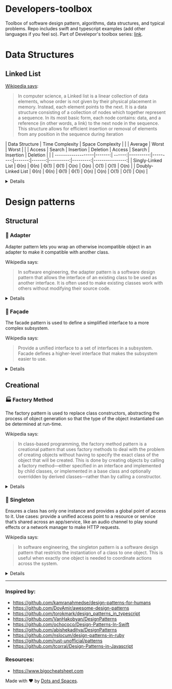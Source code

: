 # Developers-toolbox
Toolbox of software design pattern, algorithms, data structures, and typical problems. Repo includes swift and typescript examples (add other languages if you feel so). Part of Develepor's toolbox series: [link](https://medium.com/dots-and-spaces).

# Data Structures
## Linked List

[Wikipedia says](https://en.wikipedia.org/wiki/Linked_list):
> In computer science, a Linked list is a linear collection of data elements, whose order is not given by their physical placement in memory. Instead, each element points to the next. It is a data structure consisting of a collection of nodes which together represent a sequence. In its most basic form, each node contains: data, and a reference (in other words, a link) to the next node in the sequence. This structure allows for efficient insertion or removal of elements from any position in the sequence during iteration

| Data Structure     | Time Complexity                                                                | Space Complexity |
|                    | Average                                | Worst                                 | Worst            |
|                    | Access | Search | Insertion | Deletion | Access | Search | Insertion | Deletion |                 |
| -------------------|-------:| ------:|----------:|---------:|-------:|-------:|----------:|---------:|----------------:|
| Singly-Linked List | Θ(n)   | Θ(n)   | Θ(1)      | Θ(1)     | O(n)   | O(n)   | O(1)      | O(1)     | O(n)            |
| Doubly-Linked List | Θ(n)   | Θ(n)   | Θ(1)      | Θ(1)     | O(n)   | O(n)   | O(1)      | O(1)     | O(n)            |

<details>

### Real world example
> Consider the history section of web browsers, where it creates a linked list of web-pages visited, so that when you check history (traversal of a list) or press back button, the previous node's data is fetched.

> Another real life example could a be queue/line of persons standing for food in mess, insertion is done at one end and deletion at other. And these operations happen frequent. dynamic queues / stacks are efficiently implemented using linked lists.

### Swift

**Example:**
```swift
class Node {
    var value: Int?
    var next: Node?
}

class LinkedList {
    var head: Node?

    func insert(value: Int) {
        print("Inserting: \(value)")

        if var iteratingHead = self.head {
            while(iteratingHead.next != nil) {
                iteratingHead = iteratingHead.next!
            }

            iteratingHead.next = Node()
            iteratingHead.next?.value = value
        }
        else {
            self.head = Node()
            self.head?.value = value
        }
    }

    func remove(value: Int) {
        print("Removing: \(value)")

        if var iteratingHead = self.head {
            var lastNode = self.head!
            while(iteratingHead.value != value && iteratingHead.next != nil) {
                lastNode = iteratingHead
                iteratingHead = iteratingHead.next!
            }

            if iteratingHead.value == value {
                if iteratingHead.next != nil {
                    lastNode.value = nil
                    lastNode.next = iteratingHead.next
                }
                else {
                    lastNode.next = nil
                }
            }
        }
        else {
            print("It looks like list is not initilezed yet.")
        }
    }

    func printAll() {
        print("Printing values:")

        if var iteratingHead = head {
            while(iteratingHead.next != nil) {
                print(iteratingHead.value ?? 0)

                iteratingHead = iteratingHead.next!
            }

            print(iteratingHead.value ?? 0)
        } else {
            print("List is empty.")
        }

        print("---")
    }
}

var list = LinkedList()
list.printAll()

list.insert(value: 22)
list.insert(value: 33)
list.insert(value: 44)
list.insert(value: 55)
list.insert(value: 66)

list.printAll()

list.remove(value: 33)
list.remove(value: 66)

list.printAll()

list.remove(value: 22)
list.remove(value: 44)
list.remove(value: 55)
list.remove(value: 66)

list.printAll()

```

#### Output:
```
Printing values:
List is empty.
---
Inserting: 22
Inserting: 33
Inserting: 44
Inserting: 55
Inserting: 66
Printing values:
22
33
44
55
66
---
Removing: 33
Removing: 66
Printing values:
44
55
66
---
Removing: 22
Removing: 44
Removing: 55
Removing: 66
Printing values:
---
```

### TypeScript
**Example:**
[jsfiddle link](https://jsfiddle.net/Lvxj67hz/)

```typescript
class LinkedListNode {
    public value: number;
    public next: LinkedListNode;
}

class LinkedList {
    public head: LinkedListNode;

    public insert(value: number): void {
        console.log(`Inserting: ${value}`);

        let iteratingHead = this.head;

        if (iteratingHead != null) {
            while (iteratingHead.next != null) {
                iteratingHead = iteratingHead.next;
            }

            iteratingHead.next = new LinkedListNode();
            iteratingHead.next.value = value;
        } else {
            this.head = new LinkedListNode();
            this.head.value = value;
        }
    }

    public remove(value: number): void {
        console.log(`Removing: ${value}`);

        let iteratingHead = this.head;

        if (iteratingHead != null) {
            let lastNode = iteratingHead;

            while (iteratingHead.next != null && iteratingHead.next.value === value) {
                lastNode = iteratingHead;
                iteratingHead = iteratingHead.next;
            }

            if (iteratingHead.value === value) {
                if (iteratingHead.next != null) {
                    lastNode.value = null;
                    lastNode.next = iteratingHead.next;
                } else {
                    lastNode.next = null;
                }
            }
        } else {
            console.log("It looks like list is not initilezed yet.");
        }
    }

    public printAll(): void {
        console.log("Printing values:");

        let iteratingHead = this.head;

        if (iteratingHead != null) {
            while (iteratingHead.next != null) {
                if (iteratingHead.value != null) {
                    console.log(iteratingHead.value);
                }

                iteratingHead = iteratingHead.next;
            }

            if (iteratingHead.value != null) {
                console.log(iteratingHead.value);
            }
        } else {
            console.log("List is empty.");
        }

        console.log("---");
    }
}

const list = new LinkedList();
list.printAll();

list.insert(22);
list.insert(33);
list.insert(44);
list.insert(55);
list.insert(66);

list.printAll();

list.remove(33);
list.remove(66);

list.printAll();

list.remove(22);
list.remove(44);
list.remove(55);
list.remove(66);

list.printAll();
```

#### Output:
```
Printing values:
List is empty.
---
Inserting: 22
Inserting: 33
Inserting: 44
Inserting: 55
Inserting: 66
Printing values:
22
33
44
55
66
---
Removing: 33
Removing: 66
Printing values:
44
55
66
---
Removing: 22
Removing: 44
Removing: 55
Removing: 66
Printing values:
---
```

</details>

# Design patterns

## Structural

### 🔌 Adapter
Adapter pattern lets you wrap an otherwise incompatible object in an adapter to make it compatible with another class.

Wikipedia says:
> In software engineering, the adapter pattern is a software design pattern that allows the interface of an existing class to be used as another interface. It is often used to make existing classes work with others without modifying their source code.

<details>

#### Real world example
> Consider that you have some pictures in your memory card and you need to transfer them to your computer. In order to transfer them you need some kind of adapter that is compatible with your computer ports so that you can attach memory card to your computer. In this case card reader is an adapter.

> Yet another example would be a translator translating words spoken by one person to another

#### Demo example
> Power adapter: a two pronged legged US plug can't be connected to an EU outlet, it needs to use a power adapter.

##### Swift
```swift
// Adaptee: SocketDenmark contains some useful behavior, but it is incompatible
// with the existing LaptopUS. The SocketDenmark needs some adaptation before the
// LaptopUS can use it.
// 🇩🇰 socket
class SocketDenmark {
    public func forbinde() { //connect in Danish
        print("Adapee: Forbundet.") // connected in Danish
    }
}

// Target: SocketUS defines the domain-specific implementation.
class SocketUS {
    func connect() {
        print("Target: Connected.")
    }
}

/// Adapter: makes SocketDenmark compatible with the SocketUS.
// 🇺🇸 plug to 🇩🇰 socket adapter.
class Adapter: SocketUS {
    private var SocketDenmark: SocketDenmark

    init(_ SocketDenmark: SocketDenmark) {
        self.SocketDenmark = SocketDenmark
    }

    override func connect() {
        print("Adapter: Connecting...")
        SocketDenmark.forbinde()
        print("Adapter: Connected.")
    }
}

// Client: uses Adapter.
// Laptop with 🇺🇸 plug
class LaptopUS {
    static func connectUSPlugToElectricity(socket: SocketUS) {
        print(socket.connect())
    }
}

LaptopUS.connectUSPlugToElectricity(socket: SocketUS())
LaptopUS.connectUSPlugToElectricity(socket: Adapter(SocketDenmark()))
```
##### Output:
```
Target: Connected.

Adapter: Connecting...
Adapee: Forbundet.
Adapter: Connected.
```

#### TypeScript
[jsfiddle link](https://jsfiddle.net/skrLme5w/)
```typescript
// Adaptee: SocketDenmark contains some useful behavior, but it is incompatible
// with the existing LaptopUS. The SocketDenmark needs some adaptation before the
// LaptopUS can use it.
// 🇩🇰 socket
class SocketDenmark {
    public forbinde(): void { //connect in Danish
        console.log("Adapee: Forbundet."); // connected in Danish
    }
}

// Target: SocketUS defines the domain-specific implementation.
class SocketUS {
    public connect(): void {
        console.log("Target: Connected.");
    }
}

/// Adapter: makes SocketDenmark compatible with the SocketUS.
// 🇺🇸 plug to 🇩🇰 socket adapter.
class Adapter extends SocketUS {
    private adaptee: SocketDenmark;

    constructor(adaptee: SocketDenmark) {
        super();

        this.adaptee = adaptee;
    }

    public connect(): void {
        console.log("Adapter: Connecting...");
        this.adaptee.forbinde();
        console.log("Adapter: Connected.");
    }
}

// Client: uses Adapter.
// Laptop with 🇺🇸 plug
class LaptopUS {
    static connectUSPlugToElectricity(socket: SocketUS): void {
        console.log(socket.connect());
    }
}

LaptopUS.connectUSPlugToElectricity(new SocketUS());
LaptopUS.connectUSPlugToElectricity(new Adapter(new SocketDenmark()));
```
##### Output:
```
Target: Connected.

Adapter: Connecting...
Adapee: Forbundet.
Adapter: Connected.
```

</details>

### 🎁 Façade
The facade pattern is used to define a simplified interface to a more complex subsystem.

Wikipedia says:
> Provide a unified interface to a set of interfaces in a subsystem. Facade defines a higher-level interface that makes the subsystem easier to use.

<details>

##### Swift
```swift
final class SystemA {
    public func veryBigMethod() {
        print("veryBigMethod of SystemA");
    }
}

final class SystemB {
    public func veryImportantMethod() {
        print("veryImportantMethod of SystemB");
    }
}

final class SystemC {
    public func veryDifficultMethod() {
        print("veryDifficultMethod of SystemC");
    }
}

class Facade {
    private let a = SystemA()
    private let b = SystemB()
    private let c = SystemC()

    public func runBigAndImportantStuff() {
        print("-- runBigAndImportantStuff started --")
        self.a.veryBigMethod()
        self.b.veryImportantMethod()
        print("-- runBigAndImportantStuff is done --")
    }

    public func  runBigAndDifficultStuff() {
        print("-- runBigAndDifficultStuff started --")
        self.a.veryBigMethod()
        self.c.veryDifficultMethod()
        print("-- runBigAndDifficultStuff is done --")
    }
}

let facade = Facade()
facade.runBigAndImportantStuff()
facade.runBigAndDifficultStuff()
```
##### Output:
```
-- runBigAndImportantStuff started --
veryBigMethod of SystemA
veryImportantMethod of SystemB
-- runBigAndImportantStuff is done --

-- runBigAndDifficultStuff started --
veryBigMethod of SystemA
veryDifficultMethod of SystemC
-- runBigAndDifficultStuff is done --

```

#### TypeScript
[jsfiddle link](https://jsfiddle.net/L06utyb8/)
```typescript
namespace FacadePattern {
    export class SystemA {
        public veryBigMethod(): void {
            console.log("veryBigMethod of SystemA");
        }
    }

    export class SystemB {
        public veryImportantMethod(): void {
            console.log("veryImportantMethod of SystemB");
        }
    }

    export class SystemC {
        public veryDifficultMethod(): void {
            console.log("veryDifficultMethod of SystemC");
        }
    }

    export class Facade {
        private a = new SystemA();
        private b = new SystemB();
        private c = new SystemC();

        public runBigAndImportantStuff(): void {
            console.log(`-- runBigAndImportantStuff started --`);
            this.a.veryBigMethod();
            this.b.veryImportantMethod();
            console.log(`-- runBigAndImportantStuff is done --`);
        }

        public runBigAndDifficultStuff(): void {
            console.log(`-- runBigAndDifficultStuff started --`);
            this.a.veryBigMethod();
            this.c.veryDifficultMethod();
            console.log(`-- runBigAndDifficultStuff is done --`);
        }
    }
}

const facade = new FacadePattern.Facade();
facade.runBigAndImportantStuff();
facade.runBigAndDifficultStuff();
```
##### Output:
```
-- runBigAndImportantStuff started --
veryBigMethod of SystemA
veryImportantMethod of SystemB
-- runBigAndImportantStuff is done --

-- runBigAndDifficultStuff started --
veryBigMethod of SystemA
veryDifficultMethod of SystemC
-- runBigAndDifficultStuff is done --
```

</details>

## Creational

### 🏭 Factory Method
The factory pattern is used to replace class constructors, abstracting the process of object generation so that the type of the object instantiated can be determined at run-time.

Wikipedia says:
> In class-based programming, the factory method pattern is a creational pattern that uses factory methods to deal with the problem of creating objects without having to specify the exact class of the object that will be created. This is done by creating objects by calling a factory method—either specified in an interface and implemented by child classes, or implemented in a base class and optionally overridden by derived classes—rather than by calling a constructor.

<details>

#### Demo example
> Consider the case of currency creation. Where we want to create a currency object depending on the country.

#### Swift

**Example:**
```swift
enum Country {
    case italy, spain, denmark, ukraine, usa
}

protocol Currency {
    func getFlag() -> String
    func getSymbol() -> String
}

// Defining currencies based on protocol
class Euro: Currency {
    func getFlag() -> String {
        return "🇪🇺"
    }

    func getSymbol() -> String {
        return "€"
    }
}

class Krona: Currency {
    func getFlag() -> String {
        return "🇩🇰"
    }

    func getSymbol() -> String {
        return "DKK"
    }
}

class Hryvnia: Currency {
    func getFlag() -> String {
        return "🇺🇦"
    }

    func getSymbol() -> String {
        return "₴"
    }
}

class Dollar: Currency {
    func getFlag() -> String {
        return "🇺🇸"
    }

    func getSymbol() -> String {
        return "$"
    }
}

// Defining factory itself
class CurrencyFactory {
    static func make(currencyFor country: Country) -> Currency {
        switch country {
        case .spain, .italy:
            return Euro()
        case .denmark:
            return Krona()
        case .ukraine:
            return Hryvnia()
        case .usa:
            return Dollar()
        }
    }
}

let currency1 = CurrencyFactory.make(currencyFor: .ukraine)
print("\(currency1.getFlag()) \(currency1.getSymbol())")

let currency2 = CurrencyFactory.make(currencyFor: .spain)
print("\(currency2.getFlag()) \(currency2.getSymbol())")
```
##### Output:
```
🇺🇦 ₴
🇪🇺 €
```

#### TypeScript
**Example:**
[jsfiddle link](https://jsfiddle.net/r69ubmvh/)

```typescript
enum Country {
    italy = 0,
    spain, denmark, ukraine, usa
}

interface Currency {
    getFlag(): String;
    getSymbol(): String;
}

// Defining currencies based on protocol
class Euro implements Currency {
    public getFlag(): String {
        return "🇪🇺"
    }

    public getSymbol(): String {
        return "€"
    }
}

class Krona implements Currency {
    getFlag(): String {
        return "🇩🇰"
    }

    public getSymbol(): String {
        return "DKK"
    }
}

class Hryvnia implements Currency {
    getFlag(): String {
        return "🇺🇦"
    }

    public getSymbol(): String {
        return "₴"
    }
}

class Dolar implements Currency {
    getFlag(): String {
        return "🇺🇸"
    }

    public getSymbol(): String {
        return "$"
    }
}

// Defining factory itself
class CurrencyFactory {
    public static make(currencyForCountry: Country): Currency {
        switch (currencyForCountry) {
            case Country.spain, Country.italy:
                return new Euro();
            case Country.denmark:
                return new Krona();
            case Country.ukraine:
                return new Hryvnia();
            case Country.usa:
                return new Dolar();
        }
    }
}

let currency1 = CurrencyFactory.make(Country.ukraine);
console.log(`${currency1.getFlag()} ${currency1.getSymbol()}`);

let currency2 = CurrencyFactory.make(Country.denmark);
console.log(`${currency2.getFlag()} ${currency2.getSymbol()}`);
```
##### Output:
```
🇺🇦 ₴
🇩🇰 DKK
```

</details>

### 🍾 Singleton
Ensures a class has only one instance and provides a global point of access to it. Use cases: provide a unified access point to a resource or service that’s shared across an app/service, like an audio channel to play sound effects or a network manager to make HTTP requests.

Wikipedia says:
> In software engineering, the singleton pattern is a software design pattern that restricts the instantiation of a class to one object. This is useful when exactly one object is needed to coordinate actions across the system.

<details>

#### Real world example
> All database queries should be executed through only one connection.

> I/O to a memorry should be through one channel.

#### Demo example
> Say hi must be told only in one way through one instance.

#### Swift

**Example:**
```swift
// final prevents class to be subclassed.
final class Singleton {
    // A variable which stores the singleton object.
    // On initialization This is how we create a singleton object.
    static let sharedInstance = Singleton()

    // Private initialization to ensure just one instance is created.
    private init() {
        print("Initialized.")
    }

    func sayHi() {
        print("Hi!")
    }
}

let instance = Singleton.sharedInstance
instance.sayHi()
```
##### Output:
```
Initialized.
Hi!
```

```
// Next line will fail
Singleton()
```
##### Output:
```
error: Singleton.playground:21:1: error: 'Singleton' initializer is inaccessible due to 'private' protection level
Singleton()
^

Singleton.playground:8:13: note: 'init()' declared here
    private init() {
            ^
```

#### TypeScript
**Example:**
[jsfiddle link](https://jsfiddle.net/6ekmdvn1/)

```typescript
namespace SingletonPattern {
    export class Singleton {
        // A variable which stores the singleton object.
        // Initially, the variable acts like a placeholder
        private static sharedInstance: Singleton;

        public id: number;

        // Private initialization to ensure just one instance is created.
        private constructor() {
            console.log("Initialized.")
            this.id = Math.random();
        }

        // This is how we create a singleton object
        public static getInstance(): Singleton {
            // Check if an instance of the class is already created.
            if (!Singleton.sharedInstance) {
                // If not created create an instance of the class, and store the instance in the variable
                Singleton.sharedInstance = new Singleton();
            }
            // return the singleton object
            return Singleton.sharedInstance;
        }

        public sayHi(): void {
            console.log("Hi!");
        }
    }
}

const instance1 = SingletonPattern.Singleton.getInstance();
instance1.sayHi();
console.log(instance1.id);

const instance2 = SingletonPattern.Singleton.getInstance();
console.log(instance2.id);
```
##### Output:
```
Initialized.
Hi!
0.32110868008151106
0.32110868008151106
```

```
//However, js gives you ability to do next:
console.log("🤔")
const test1 = new SingletonPattern.Singleton();
console.log(test1.id);
test1.sayHi();

const test2 = new SingletonPattern.Singleton();
console.log(test2.id);
test1.sayHi();
```

##### Output:
```
🤔
Initialized.
0.9238042630755623
Hi!
Initialized.
0.8771180249127926
Hi!
```

</details>

<hr />

### Inspired by:
- https://github.com/kamranahmedse/design-patterns-for-humans
- https://github.com/DovAmir/awesome-design-patterns
- https://github.com/torokmark/design_patterns_in_typescript
- https://github.com/VanHakobyan/DesignPatterns
- https://github.com/ochococo/Design-Patterns-In-Swift
- https://github.com/abishekaditya/DesignPatterns
- https://github.com/nslocum/design-patterns-in-ruby
- https://github.com/rust-unofficial/patterns
- https://github.com/tcorral/Design-Patterns-in-Javascript

### Resources:
- https://www.bigocheatsheet.com


Made with ❤️ by [Dots and Spaces](http://dots-n-spaces.com).
